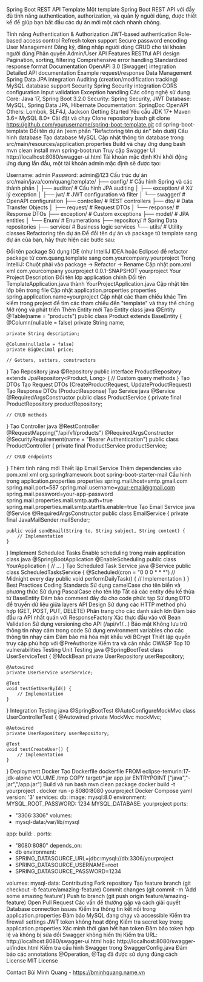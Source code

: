 Spring Boot REST API Template
Một template Spring Boot REST API với đầy đủ tính năng authentication, authorization, và quản lý người dùng, được thiết kế để giúp bạn bắt đầu các dự án mới một cách nhanh chóng.

Tính năng
Authentication & Authorization
JWT-based authentication
Role-based access control
Refresh token support
Secure password encoding
User Management
Đăng ký, đăng nhập người dùng
CRUD cho tài khoản người dùng
Phân quyền Admin/User
API Features
RESTful API design
Pagination, sorting, filtering
Comprehensive error handling
Standardized response format
Documentation
OpenAPI 3.0 (Swagger) integration
Detailed API documentation
Example request/response
Data Management
Spring Data JPA integration
Auditing (creation/modification tracking)
MySQL database support
Security
Spring Security integration
CORS configuration
Input validation
Exception handling
Các công nghệ sử dụng
Core: Java 17, Spring Boot 3.2.0
Security: Spring Security, JWT
Database: MySQL, Spring Data JPA, Hibernate
Documentation: SpringDoc OpenAPI
Others: Lombok, SLF4J, Jackson
Getting Started
Yêu cầu
JDK 17+
Maven 3.6+
MySQL 8.0+
Cài đặt và chạy
Clone repository
bash
git clone https://github.com/yourusername/spring-boot-template.git
cd spring-boot-template
Đổi tên dự án (xem phần "Refactoring tên dự án" bên dưới)
Cấu hình database
Tạo database MySQL
Cập nhật thông tin database trong src/main/resources/application.properties
Build và chạy ứng dụng
bash
mvn clean install
mvn spring-boot:run
Truy cập Swagger UI
http://localhost:8080/swagger-ui.html
Tài khoản mặc định
Khi khởi động ứng dụng lần đầu, một tài khoản admin mặc định sẽ được tạo:

Username: admin
Password: admin@123
Cấu trúc dự án
src/main/java/com/quang/template/
├── config/               # Cấu hình Spring và các thành phần
│   ├── auditor/          # Cấu hình JPA auditing
│   ├── exception/        # Xử lý exception
│   ├── jwt/              # JWT configuration và filter
│   └── swagger/          # OpenAPI configuration
├── controller/           # REST controllers
├── dto/                  # Data Transfer Objects
│   ├── request/          # Request DTOs
│   └── response/         # Response DTOs
├── exception/            # Custom exceptions
├── model/                # JPA entities
│   └── Enum/             # Enumerations
├── repository/           # Spring Data repositories
├── service/              # Business logic services
└── utils/                # Utility classes
Refactoring tên dự án
Để đổi tên dự án và package từ template sang dự án của bạn, hãy thực hiện các bước sau:

Đổi tên package
Sử dụng IDE (như IntelliJ IDEA hoặc Eclipse) để refactor package từ com.quang.template sang com.yourcompany.yourproject
Trong IntelliJ: Chuột phải vào package -> Refactor -> Rename
Cập nhật pom.xml
xml
<groupId>com.yourcompany</groupId>
<artifactId>yourproject</artifactId>
<version>0.0.1-SNAPSHOT</version>
<name>yourproject</name>
<description>Your Project Description</description>
Đổi tên lớp application chính
Đổi tên TemplateApplication.java thành YourProjectApplication.java
Cập nhật tên lớp bên trong file
Cập nhật application.properties
properties
spring.application.name=yourproject
Cập nhật các tham chiếu khác
Tìm kiếm trong project để tìm các tham chiếu đến "template" và thay thế chúng
Mở rộng và phát triển
Thêm Entity mới
Tạo Entity class
java
@Entity
@Table(name = "products")
public class Product extends BaseEntity {
@Column(nullable = false)
private String name;

    private String description;
    
    @Column(nullable = false)
    private BigDecimal price;
    
    // Getters, setters, constructors
}
Tạo Repository
java
@Repository
public interface ProductRepository extends JpaRepository<Product, Long> {
// Custom query methods
}
Tạo DTOs
Tạo Request DTOs (CreateProductRequest, UpdateProductRequest)
Tạo Response DTOs (ProductResponse)
Tạo Service
java
@Service
@RequiredArgsConstructor
public class ProductService {
private final ProductRepository productRepository;

    // CRUD methods
}
Tạo Controller
java
@RestController
@RequestMapping("/api/v1/products")
@RequiredArgsConstructor
@SecurityRequirement(name = "Bearer Authentication")
public class ProductController {
private final ProductService productService;

    // CRUD endpoints
}
Thêm tính năng mới
Thiết lập Email Service
Thêm dependencies vào pom.xml
xml
<dependency>
<groupId>org.springframework.boot</groupId>
<artifactId>spring-boot-starter-mail</artifactId>
</dependency>
Cấu hình trong application.properties
properties
spring.mail.host=smtp.gmail.com
spring.mail.port=587
spring.mail.username=your-email@gmail.com
spring.mail.password=your-app-password
spring.mail.properties.mail.smtp.auth=true
spring.mail.properties.mail.smtp.starttls.enable=true
Tạo Email Service
java
@Service
@RequiredArgsConstructor
public class EmailService {
private final JavaMailSender mailSender;

    public void sendEmail(String to, String subject, String content) {
        // Implementation
    }
}
Implement Scheduled Tasks
Enable scheduling trong main application class
java
@SpringBootApplication
@EnableScheduling
public class YourApplication {
// ...
}
Tạo Scheduled Task Service
java
@Service
public class ScheduledTasksService {
@Scheduled(cron = "0 0 0 * * *") // Midnight every day
public void performDailyTask() {
// Implementation
}
}
Best Practices
Coding Standards
Sử dụng camelCase cho tên biến và phương thức
Sử dụng PascalCase cho tên lớp
Tất cả các entity đều kế thừa từ BaseEntity
Đảm bảo comment đầy đủ cho code phức tạp
Sử dụng DTO để truyền dữ liệu giữa layers
API Design
Sử dụng các HTTP method phù hợp (GET, POST, PUT, DELETE)
Phân trang cho các danh sách lớn
Đảm bảo đầu ra API nhất quán với ResponseFactory
Xác thực đầu vào với Bean Validation
Sử dụng versioning cho API (/api/v1/...)
Bảo mật
Không lưu trữ thông tin nhạy cảm trong code
Sử dụng environment variables cho các thông tin nhạy cảm
Đảm bảo mã hóa mật khẩu với BCrypt
Thiết lập quyền truy cập phù hợp với @PreAuthorize
Kiểm tra và cân nhắc OWASP Top 10 vulnerabilities
Testing
Unit Testing
java
@SpringBootTest
class UserServiceTest {
@MockBean
private UserRepository userRepository;

    @Autowired
    private UserService userService;
    
    @Test
    void testGetUserById() {
        // Implementation
    }
}
Integration Testing
java
@SpringBootTest
@AutoConfigureMockMvc
class UserControllerTest {
@Autowired
private MockMvc mockMvc;

    @Autowired
    private UserRepository userRepository;
    
    @Test
    void testCreateUser() {
        // Implementation
    }
}
Deployment
Docker
Tạo Dockerfile
dockerfile
FROM eclipse-temurin:17-jdk-alpine
VOLUME /tmp
COPY target/*.jar app.jar
ENTRYPOINT ["java","-jar","/app.jar"]
Build và run
bash
mvn clean package
docker build -t yourproject .
docker run -p 8080:8080 yourproject
Docker Compose
yaml
version: '3'
services:
db:
image: mysql:8.0
environment:
MYSQL_ROOT_PASSWORD: 1234
MYSQL_DATABASE: yourproject
ports:
- "3306:3306"
volumes:
- mysql-data:/var/lib/mysql

app:
build: .
ports:
- "8080:8080"
depends_on:
- db
environment:
- SPRING_DATASOURCE_URL=jdbc:mysql://db:3306/yourproject
- SPRING_DATASOURCE_USERNAME=root
- SPRING_DATASOURCE_PASSWORD=1234

volumes:
mysql-data:
Contributing
Fork repository
Tạo feature branch (git checkout -b feature/amazing-feature)
Commit changes (git commit -m 'Add some amazing feature')
Push to branch (git push origin feature/amazing-feature)
Open Pull Request
Các vấn đề thường gặp và cách giải quyết
Database connection issues
Kiểm tra thông tin kết nối trong application.properties
Đảm bảo MySQL đang chạy và accessible
Kiểm tra firewall settings
JWT token không hoạt động
Kiểm tra secret key trong application.properties
Xác minh thời gian hết hạn token
Đảm bảo token hợp lệ và không bị sửa đổi
Swagger không hiển thị
Kiểm tra URL: http://localhost:8080/swagger-ui.html hoặc http://localhost:8080/swagger-ui/index.html
Kiểm tra cấu hình Swagger trong SwaggerConfig.java
Đảm bảo các annotations @Operation, @Tag đã được sử dụng đúng cách
License
MIT License

Contact
Bùi Minh Quang - https://bminhquang.name.vn


